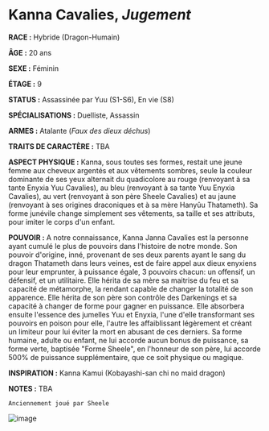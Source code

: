 # Kanna Cavalies, *Jugement*

**RACE :** Hybride (Dragon-Humain)

**ÂGE :** 20 ans

**SEXE :** Féminin

**ÉTAGE :** 9

**STATUS :** Assassinée par Yuu (S1-S6), En vie (S8)

**SPÉCIALISATIONS :** Duelliste, Assassin

**ARMES :** Atalante (*Faux des dieux déchus*)

**TRAITS DE CARACTÈRE :** TBA

**ASPECT PHYSIQUE :** Kanna, sous toutes ses formes, restait une jeune femme aux cheveux argentés et aux vêtements sombres, seule la couleur dominante de ses yeux alternait du quadicolore au rouge (renvoyant à sa tante Enyxia Yuu Cavalies), au bleu (renvoyant à sa tante Yuu Enyxia Cavalies), au vert (renvoyant à son père Sheele Cavalies) et au jaune (renvoyant à ses origines draconiques et à sa mère Hanyûu Thatameth). Sa forme junévile change simplement ses vêtements, sa taille et ses attributs, pour imiter le corps d'un enfant.

**POUVOIR :** A notre connaissance, Kanna Janna Cavalies est la personne ayant cumulé le plus de pouvoirs dans l'histoire de notre monde. Son pouvoir d'origine, inné, provenant de ses deux parents ayant le sang du dragon Thatameth dans leurs veines, est de faire appel aux dieux enyxiens pour leur emprunter, à puissance égale, 3 pouvoirs chacun: un offensif, un défensif, et un utilitaire. Elle hérita de sa mère sa maitrise du feu et sa capacité de métamorphe, la rendant capable de changer la totalité de son apparence. Elle hérita de son père son contrôle des Darkenings et sa capacité à changer de forme pour gagner en puissance. Elle absorbera ensuite l'essence des jumelles Yuu et Enyxia, l'une d'elle transformant ses pouvoirs en poison pour elle, l'autre les affaiblissant légèrement et créant un limiteur pour lui éviter la mort en abusant de ces derniers. Sa forme humaine, adulte ou enfant, ne lui accorde aucun bonus de puissance, sa forme verte, baptisée "Forme Sheele", en l'honneur de son père, lui accorde 500% de puissance supplémentaire, que ce soit physique ou magique.

**INSPIRATION :** Kanna Kamui (Kobayashi-san chi no maid dragon)

**NOTES :** TBA

`Anciennement joué par Sheele`

![image](https://share.alkanife.fr/enyxia_characters/full/kanna.png)
